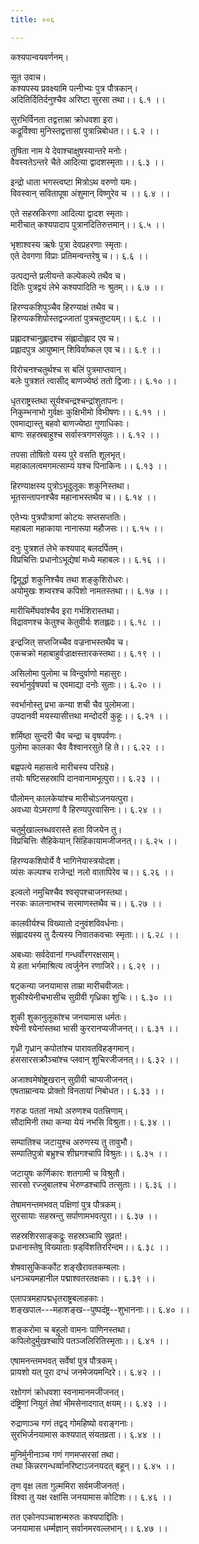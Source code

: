 ```yaml
---
title: ००६

---
```

कश्यपान्वयवर्णनम्।  
  
सूत उवाच।  
कश्यपस्य प्रवक्ष्यामि पत्नीभ्यः पुत्र पौत्रकान्।  
अदितिर्दितिर्दनुश्चैव अरिष्टा सुरसा तथा।। ६.१ ।।  
  
सुरभिर्विनता तद्वत्ताम्रा क्रोधवशा इरा।  
कद्रूर्विश्वा मुनिस्तद्वत्तासां पुत्रान्निबोधत।। ६.२ ।।  
  
तुषिता नाम ये देवाश्चाक्षुषस्यान्तरे मनोः।  
वैवस्वतेऽन्तरे चैते आदित्या द्वादशस्मृताः।। ६.३ ।।  
  
इन्द्रो धाता भगस्त्वष्टा मित्रोऽथ वरुणो यमः।  
विवस्वान्‌ सवितापूषा अंशुमान्‌ विष्णुरेव च ।। ६.४ ।।  
  
एते सहस्रकिरणा आदित्या द्वादश स्मृताः।  
मारीचात् कश्यपादाप पुत्रानदितिरुत्तमान्।। ६.५ ।।  
  
भृशाश्वस्य ऋषेः पुत्रा देवप्रहरणाः स्मृताः।  
एते देवगणा विप्राः प्रतिमन्वन्तरेषु च।। ६.६ ।।  
  
उत्पद्यन्ते प्रलीयन्ते कल्पेकल्पे तथैव च।  
दितिः पुत्रद्वयं लेभे कश्यपादिति नः श्रुतम्।। ६.७ ।।  
  
हिरण्यकशिपुञ्चैव हिरण्याक्षं तथैव च।  
हिरण्यकशिपोस्तद्वज्जातां पुत्रचतुष्टयम्।। ६.८ ।।  
  
प्रह्लादश्चानुह्लादश्च संह्लादोह्लाद एव च।  
प्रह्लादपुत्र आयुष्मान् शिविर्वाष्कल एव च।। ६.९ ।।  
  
विरोचनश्चतुर्थश्च स बलिं पुत्रमाप्तवान्।  
बलेः पुत्रशतं त्वासीद् बाणज्येष्ठं ततो द्विजाः।। ६.१० ।।  
  
धृतराष्ट्रस्तथा सूर्यश्चन्द्रश्चन्द्रांशुतापनः।  
निकुम्भनाभो गुर्वक्षः कुक्षिभीमो विभीषणः।। ६.११ ।।  
एवमाद्यास्तु बहवो बाणज्येष्ठा गुणाधिकाः।  
बाणः सहस्रबाहुश्च सर्वास्त्रगणसंयुतः।। ६.१२ ।।  
  
तपसा तोषितो यस्य पुरे वसति शूलभृत्।  
महाकालत्वमगमत्साम्यं यश्च पिनाकिनः।। ६.१३ ।।  
  
हिरण्याक्षस्य पुत्रोऽभूदुलूकः शकुनिस्तथा।  
भूतसन्तापनश्चैव महानाभस्तथैव च।। ६.१४ ।।  
  
एतेभ्यः पुत्रपौत्राणां कोटयः सप्तसप्ततिः।  
महाबला महाकाया नानारूपा महौजसः।। ६.१५ ।।  
  
दनुः पुत्रशतं लेभे कश्यपाद्‌ बलदर्पितम्।  
विप्रचित्तिः प्रधानोऽभूद्येषां मध्ये महाबलः।। ६.१६ ।।  
  
द्विमूर्द्धा शकुनिश्चैव तथा शङ्कुशिरोधरः।  
अयोमुखः शम्वरश्च कपिशो नामतस्तथा।। ६.१७ ।।  
  
मारीचिर्मेघवांश्चैव इरा गर्भशिरास्तथा।  
विद्रावणश्च केतुश्च केतुवीर्यः शतह्लदः।। ६.१८ ।।  
  
इन्द्रजित् सप्तजिच्चैव वज्रनाभस्तथैव च।  
एकचक्रो महाबाहुर्वज्राक्षस्तारकस्तथा।। ६.१९ ।।  
  
असिलोमा पुलोमा च विन्दुर्वाणो महासुरः।  
स्वर्भानुर्वृषपर्वा च एवमाद्या दनोः सुताः।। ६.२० ।।  
  
स्वर्भानोस्तु प्रभा कन्या शची चैव पुलोमजा।  
उपदानवी मयस्यासीत्तथा मन्दोदरी कुहूः।। ६.२१ ।।  
  
शर्मिष्ठा सुन्दरी चैव चन्द्रा च वृषपर्वणः।  
पुलोमा कालका चैव वैश्वानरसुते हि ते।। ६.२२ ।।  
  
बह्वपत्ये महासत्वे मारीचस्य परिग्रहे।  
तयोः षष्टिसहस्रापि दानवानामभूत्पुरा।। ६.२३ ।।  
  
पौलोमन् कालकेयांश्च मारीचोऽजनयत्पुरा।  
अवध्या येऽमराणां वै हिरण्यपुरवासिनः।। ६.२४ ।।  
  
चतुर्मुखाल्लब्धवरास्ते हता विजयेन तु।  
विप्रचित्तिः सैहिकेयान् सिंहिकायामजीजनत्।। ६.२५ ।।  
  
हिरण्यकशिपोर्ये वै भागिनेयास्त्रयोदश।  
व्यंसः कल्पश्च राजेन्द्र! नलो वातापिरेव च।। ६.२६ ।।  
  
इल्वलो नमुचिश्चैव श्वसृपश्चाजनस्तथा।  
नरकः कालनाभश्च सरमाणस्तथैव च।। ६.२७ ।।  
  
कालवीर्यश्च विख्यातो दनुवंशविवर्धनाः।  
संह्लादयस्य तु दैत्यस्य निवातकवचाः स्मृताः।। ६.२८ ।।  
  
अबध्याः सर्वदेवानां गन्धर्वोरगरक्षसाम्।  
ये हता भर्गमाश्रित्य त्वर्जुनेन रणाजिरे।। ६.२९ ।।  
  
षट्‌कन्या जनयामास ताम्रा मारीचवीजतः।  
शुकीश्येनीचभासीच सुग्रीवी गृध्रिका शुचिः।। ६.३० ।।  
  
शुकी शुकानुलूकांश्च जनयामास धर्मतः।  
श्येनी श्येनांस्तथा भासी कुररानप्यजीजनत्।। ६.३१ ।।  
  
गृध्री गृध्रान् कपोतांश्च पारावतविहङ्गमान्।  
हंससारसक्रौञ्चांश्च प्लवान् शुचिरजीजनत्।। ६.३२ ।।  
  
अजाश्वमेषोष्ट्रखरान् सुग्रीवी चाप्यजीजनत्।  
एषताम्रान्वयः प्रोक्तो विनतायां निबोधत।। ६.३३ ।।  
  
गरुडः पततां नाथो अरुणश्च पतत्त्रिणाम्।  
सौदामिनी तथा कन्या येयं नभसि विश्रुता।। ६.३४ ।।  
  
सम्पातिश्च जटायुश्च अरुणस्य तु तावुभौ।  
सम्पातिपुत्रो बभ्रुश्च शीघ्रगश्चापि विश्रुतः।। ६.३५ ।।  
  
जटायुषः कर्णिकारः शतगामी च विश्रुतौ।  
सारसो रज्जुबालश्च भेरुण्डश्चापि तत्सुताः।। ६.३६ ।।  
  
तेषामनन्तमभवत् पक्षिणां पुत्र पौत्रकम्।  
सुरसायाः सहस्रन्तु सर्पाणामभवत्पुरा।। ६.३७ ।।  
  
सहस्रशिरसाङ्कद्रूः सहस्रञ्चापि सुव्रत!।  
प्रधानास्तेषु विख्याताः ष़ड्‌विंशतिररिन्दम।। ६.३८ ।।  
  
शेषवासुकिकर्कोट शङ्खैरावतकम्बलाः।  
धनञ्चयमहानील पद्माश्वतरतक्षकाः।। ६.३९ ।।  
  
एलापत्रमहापद्मधृतराष्ट्रबलाहकाः।  
शङ्खपाल---महाशङ्ख--पुष्पदंष्ट्र--शुभाननाः।। ६.४० ।।  
  
शङ्करोमा च बहुलो वामनः पाणिनस्तथा।  
कपिलोदुर्मुखश्चापि पतञ्जलिरितिस्मृताः।। ६.४१ ।।  
  
एषामनन्तमभवत् सर्वेषां पुत्र पौत्रकम्।  
प्रायशो यत् पुरा दग्धं जनमेजयमन्दिरे।। ६.४२ ।।  
  
रक्षोगणं क्रोधवशा स्वनामानमजीजनत्।  
दंष्ट्रिणां नियुतं तेषां भीमसेनादगात्‌ क्षयम्।। ६.४३ ।।  
  
रुद्राणाञ्च गणं तद्वद्‌ गोमहिष्यो वराङ्गनाः।  
सुरभिर्जनयामास कश्यपात् संयतव्रता।। ६.४४ ।।  
  
मुनिर्मुनीनाञ्च गणं गणमप्सरसां तथा।  
तथा किन्नरगन्धर्व्वानरिष्टाऽजनयदत् बहून्।। ६.४५ ।।  
  
तृण वृक्ष लता गुल्ममिरा सर्वमजीजनत्!।  
विश्वा तु यक्ष रक्षांसि जनयामास कोटिशः।। ६.४६ ।।  
  
तत एकोनपञ्चाशन्मरुतः कश्यपाद्दितिः।  
जनयामास धर्म्मज्ञान् सर्वानमरवल्लभान्।। ६.४७ ।।